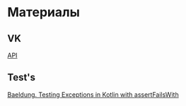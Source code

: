 # Материалы

## VK
[API](https://dev.vk.com/ru/reference)

## Test's
[Baeldung. Testing Exceptions in Kotlin with assertFailsWith](https://www.baeldung.com/kotlin/assertfailswith)  

